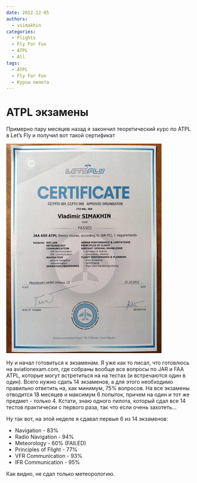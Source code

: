 ```yaml
---
date: 2012-12-05
authors:
  - vsimakhin
categories:
  - Flights
  - Fly For Fun
  - ATPL
  - All
tags:
  - ATPL
  - Fly For Fun
  - Курсы пилота
---
```


# ATPL экзамены

Примерно пару месяцев назад я закончил теоретический курс по ATPL в Let’s Fly и получил вот такой сертификат

![](IMG_20121106_130541.jpg)

Ну и начал готовиться к экзаменам. Я уже как то писал, что готовлюсь на aviationexam.com, где собраны вообще все вопросы по JAR и FAA ATPL, которые могут встретиться на на тестах (и встречаются один в один). Всего нужно сдать 14 экзаменов, а для этого необходимо правильно ответить на, как минимум, 75% вопросов. На все экзамены отводится 18 месяцев и максимум 6 попыток, причем на один и тот же предмет - только 4. Кстати, знаю одного пилота, который сдал все 14 тестов практически с первого раза, так что если очень захотеть...

Ну так вот, на этой неделе я сдавал первые 6 из 14 экзаменов:

* Navigation - 83%
* Radio Navigation - 94%
* Meteorology - 60% (FAILED)
* Principles of Flight - 77%
* VFR Communication - 93%
* IFR Communication - 95%

Как видно, не сдал только метеорологию.